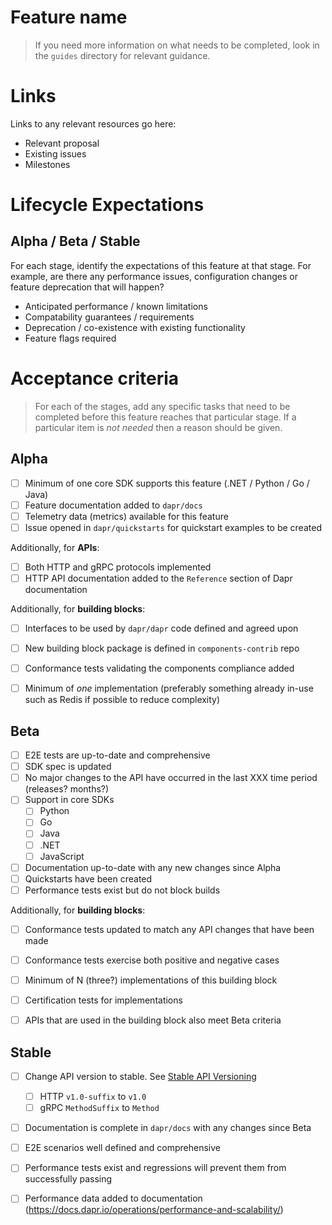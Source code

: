 # Feature name

> If you need more information on what needs to be completed, look in the `guides` directory for relevant guidance.

# Links

Links to any relevant resources go here:

* Relevant proposal
* Existing issues
* Milestones

# Lifecycle Expectations

## Alpha / Beta / Stable

For each stage, identify the expectations of this feature at that stage. For example,
are there any performance issues, configuration changes or feature deprecation that will happen?

* Anticipated performance / known limitations
* Compatability guarantees / requirements
* Deprecation / co-existence with existing functionality
* Feature flags required

# Acceptance criteria

> For each of the stages, add any specific tasks that need to be completed before this feature reaches that particular stage. If a particular item is *not needed* then a reason should be given.

## Alpha

- [ ] Minimum of one core SDK supports this feature (.NET / Python / Go / Java)
- [ ] Feature documentation added to `dapr/docs`
- [ ] Telemetry data (metrics) available for this feature
- [ ] Issue opened in `dapr/quickstarts` for quickstart examples to be created

Additionally, for **APIs**:

- [ ] Both HTTP and gRPC protocols implemented
- [ ] HTTP API documentation added to the `Reference` section of Dapr documentation

Additionally, for **building blocks**:

- [ ] Interfaces to be used by `dapr/dapr` code defined and agreed upon
- [ ] New building block package is defined in `components-contrib` repo
- [ ] Conformance tests validating the components compliance added
- [ ] Minimum of _one_ implementation (preferably something already in-use such as Redis if possible to reduce complexity)


## Beta

- [ ] E2E tests are up-to-date and comprehensive
- [ ] SDK spec is updated
- [ ] No major changes to the API have occurred in the last XXX time period (releases? months?)
- [ ] Support in core SDKs
   - [ ] Python
   - [ ] Go
   - [ ] Java
   - [ ] .NET
   - [ ] JavaScript
- [ ] Documentation up-to-date with any new changes since Alpha
- [ ] Quickstarts have been created
- [ ] Performance tests exist but do not block builds

Additionally, for **building blocks**:

- [ ] Conformance tests updated to match any API changes that have been made
- [ ] Conformance tests exercise both positive and negative cases
- [ ] Minimum of N (three?) implementations of this building block
- [ ] Certification tests for implementations
- [ ] APIs that are used in the building block also meet Beta criteria


## Stable

- [ ] Change API version to stable. See [Stable API Versioning](../guides/api-design.md#progression-of-api-version-to-stable)
  - [ ] HTTP `v1.0-suffix` to `v1.0`
  - [ ] gRPC `MethodSuffix` to `Method`
- [ ] Documentation is complete in `dapr/docs` with any changes since Beta
- [ ] E2E scenarios well defined and comprehensive
- [ ] Performance tests exist and regressions will prevent them from successfully passing
- [ ] Performance data added to documentation (https://docs.dapr.io/operations/performance-and-scalability/)


